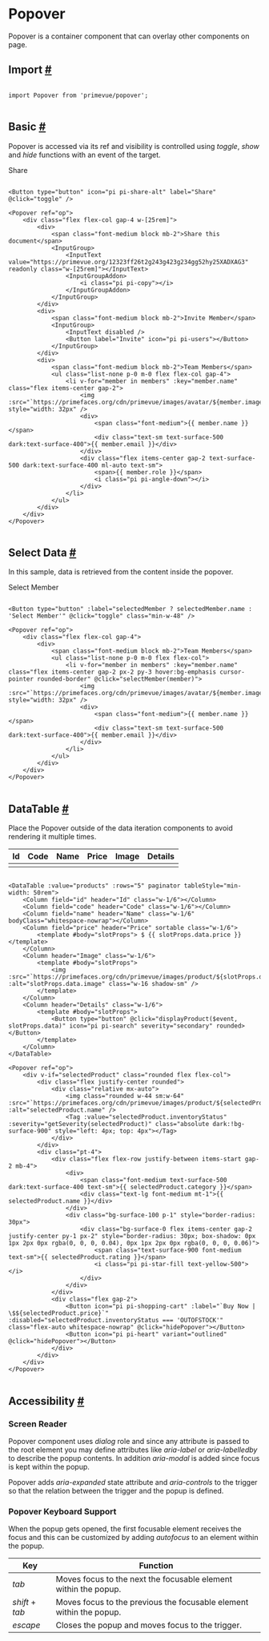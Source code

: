 # Popover

Popover is a container component that can overlay other components on page.

## Import [#](https://primevue.org/popover/#import)

```

import Popover from 'primevue/popover';


```

## Basic [#](https://primevue.org/popover/#basic)

Popover is accessed via its ref and visibility is controlled using *toggle*, *show* and *hide* functions with an event of the target.

Share

```

<Button type="button" icon="pi pi-share-alt" label="Share" @click="toggle" />

<Popover ref="op">
    <div class="flex flex-col gap-4 w-[25rem]">
        <div>
            <span class="font-medium block mb-2">Share this document</span>
            <InputGroup>
                <InputText value="https://primevue.org/12323ff26t2g243g423g234gg52hy25XADXAG3" readonly class="w-[25rem]"></InputText>
                <InputGroupAddon>
                    <i class="pi pi-copy"></i>
                </InputGroupAddon>
            </InputGroup>
        </div>
        <div>
            <span class="font-medium block mb-2">Invite Member</span>
            <InputGroup>
                <InputText disabled />
                <Button label="Invite" icon="pi pi-users"></Button>
            </InputGroup>
        </div>
        <div>
            <span class="font-medium block mb-2">Team Members</span>
            <ul class="list-none p-0 m-0 flex flex-col gap-4">
                <li v-for="member in members" :key="member.name" class="flex items-center gap-2">
                    <img :src="`https://primefaces.org/cdn/primevue/images/avatar/${member.image}`" style="width: 32px" />
                    <div>
                        <span class="font-medium">{{ member.name }}</span>
                        <div class="text-sm text-surface-500 dark:text-surface-400">{{ member.email }}</div>
                    </div>
                    <div class="flex items-center gap-2 text-surface-500 dark:text-surface-400 ml-auto text-sm">
                        <span>{{ member.role }}</span>
                        <i class="pi pi-angle-down"></i>
                    </div>
                </li>
            </ul>
        </div>
    </div>
</Popover>


```

## Select Data [#](https://primevue.org/popover/#selectdata)

In this sample, data is retrieved from the content inside the popover.

Select Member

```

<Button type="button" :label="selectedMember ? selectedMember.name : 'Select Member'" @click="toggle" class="min-w-48" />

<Popover ref="op">
    <div class="flex flex-col gap-4">
        <div>
            <span class="font-medium block mb-2">Team Members</span>
            <ul class="list-none p-0 m-0 flex flex-col">
                <li v-for="member in members" :key="member.name" class="flex items-center gap-2 px-2 py-3 hover:bg-emphasis cursor-pointer rounded-border" @click="selectMember(member)">
                    <img :src="`https://primefaces.org/cdn/primevue/images/avatar/${member.image}`" style="width: 32px" />
                    <div>
                        <span class="font-medium">{{ member.name }}</span>
                        <div class="text-sm text-surface-500 dark:text-surface-400">{{ member.email }}</div>
                    </div>
                </li>
            </ul>
        </div>
    </div>
</Popover>


```

## DataTable [#](https://primevue.org/popover/#datatable)

Place the Popover outside of the data iteration components to avoid rendering it multiple times.

| Id | Code | Name | Price | Image | Details |
| --- | --- | --- | --- | --- | --- |
|  | | | | | |

```

<DataTable :value="products" :rows="5" paginator tableStyle="min-width: 50rem">
    <Column field="id" header="Id" class="w-1/6"></Column>
    <Column field="code" header="Code" class="w-1/6"></Column>
    <Column field="name" header="Name" class="w-1/6" bodyClass="whitespace-nowrap"></Column>
    <Column field="price" header="Price" sortable class="w-1/6">
        <template #body="slotProps"> $ {{ slotProps.data.price }} </template>
    </Column>
    <Column header="Image" class="w-1/6">
        <template #body="slotProps">
            <img :src="`https://primefaces.org/cdn/primevue/images/product/${slotProps.data.image}`" :alt="slotProps.data.image" class="w-16 shadow-sm" />
        </template>
    </Column>
    <Column header="Details" class="w-1/6">
        <template #body="slotProps">
            <Button type="button" @click="displayProduct($event, slotProps.data)" icon="pi pi-search" severity="secondary" rounded></Button>
        </template>
    </Column>
</DataTable>

<Popover ref="op">
    <div v-if="selectedProduct" class="rounded flex flex-col">
        <div class="flex justify-center rounded">
            <div class="relative mx-auto">
                <img class="rounded w-44 sm:w-64" :src="`https://primefaces.org/cdn/primevue/images/product/${selectedProduct.image}`" :alt="selectedProduct.name" />
                <Tag :value="selectedProduct.inventoryStatus" :severity="getSeverity(selectedProduct)" class="absolute dark:!bg-surface-900" style="left: 4px; top: 4px"></Tag>
            </div>
        </div>
        <div class="pt-4">
            <div class="flex flex-row justify-between items-start gap-2 mb-4">
                <div>
                    <span class="font-medium text-surface-500 dark:text-surface-400 text-sm">{{ selectedProduct.category }}</span>
                    <div class="text-lg font-medium mt-1">{{ selectedProduct.name }}</div>
                </div>
                <div class="bg-surface-100 p-1" style="border-radius: 30px">
                    <div class="bg-surface-0 flex items-center gap-2 justify-center py-1 px-2" style="border-radius: 30px; box-shadow: 0px 1px 2px 0px rgba(0, 0, 0, 0.04), 0px 1px 2px 0px rgba(0, 0, 0, 0.06)">
                        <span class="text-surface-900 font-medium text-sm">{{ selectedProduct.rating }}</span>
                        <i class="pi pi-star-fill text-yellow-500"></i>
                    </div>
                </div>
            </div>
            <div class="flex gap-2">
                <Button icon="pi pi-shopping-cart" :label="`Buy Now | \$${selectedProduct.price}`" :disabled="selectedProduct.inventoryStatus === 'OUTOFSTOCK'" class="flex-auto whitespace-nowrap" @click="hidePopover"></Button>
                <Button icon="pi pi-heart" variant="outlined" @click="hidePopover"></Button>
            </div>
        </div>
    </div>
</Popover>


```

## Accessibility [#](https://primevue.org/popover/#accessibility)

### Screen Reader

Popover component uses *dialog* role and since any attribute is passed to the root element you may define attributes like *aria-label* or *aria-labelledby* to describe the popup contents. In addition *aria-modal* is added since focus is kept within the popup.

Popover adds *aria-expanded* state attribute and *aria-controls* to the trigger so that the relation between the trigger and the popup is defined.

### Popover Keyboard Support

When the popup gets opened, the first focusable element receives the focus and this can be customized by adding *autofocus* to an element within the popup.

| Key | Function |
| --- | --- |
| *tab* | Moves focus to the next the focusable element within the popup. |
| *shift* + *tab* | Moves focus to the previous the focusable element within the popup. |
| *escape* | Closes the popup and moves focus to the trigger. |
